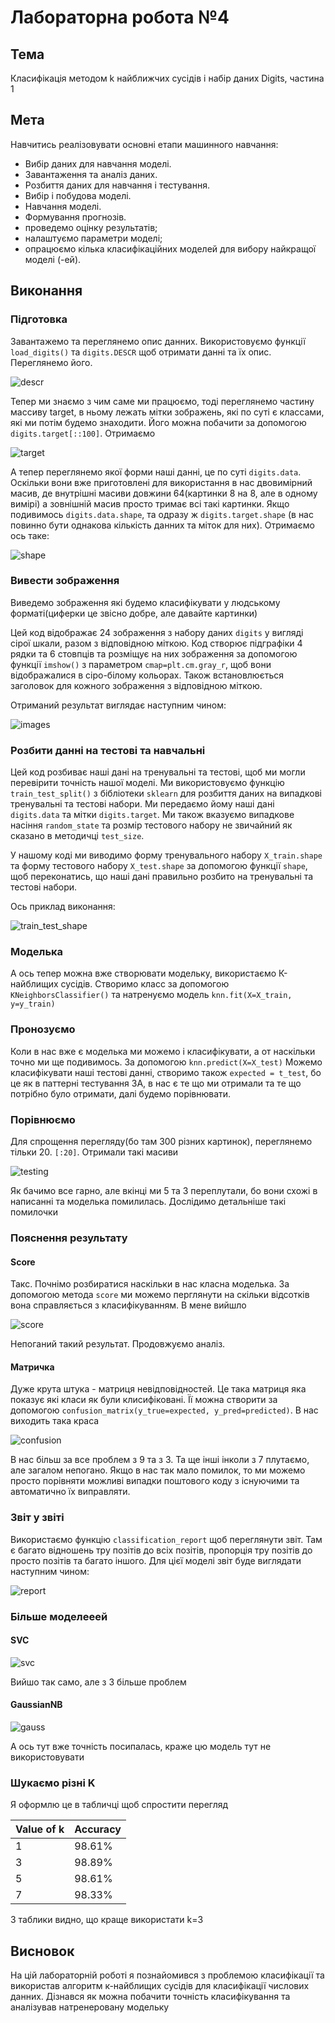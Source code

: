 # Лабораторна робота №4

## Тема

Класифікація методом k найближчих сусідів і набір даних Digits,
частина 1

## Мета

Навчитись реалізовувати основні етапи машинного навчання:

- Вибір даних для навчання моделі.
- Завантаження та аналіз даних.
- Розбиття даних для навчання і тестування.
- Вибір і побудова моделі.
- Навчання моделі.
- Формування прогнозів.
- проведемо оцінку результатів;
- налаштуємо параметри моделі;
- опрацюємо кілька класифікаційних моделей для вибору найкращої моделі (-ей).

## Виконання

### Підготовка

Завантажемо та переглянемо опис данних. Використовуємо функції `load_digits()` та `digits.DESCR` щоб отримати данні та їх опис. Переглянемо його.

![descr](assets/descr.png)

Тепер ми знаємо з чим саме ми працюємо, тоді переглянемо частину массиву target, в ньому лежать мітки зображень, які по суті є классами, які ми потім будемо знаходити. Його можна побачити за допомогою `digits.target[::100]`. Отримаємо

![target](assets/target.png)

А тепер переглянемо якої форми наші данні, це по суті `digits.data`. Оскільки вони вже приготовлені для використання в нас двовимірний масив, де внутрішні масиви довжини 64(картинки 8 на 8, але в одному вимірі) а зовнішній масив просто тримає всі такі картинки. Якщо подивимось `digits.data.shape`, та одразу ж `digits.target.shape` (в нас повинно бути однакова кількість данних та міток для них). Отримаємо ось таке:

![shape](assets/shape.png)

### Вивести зображення

Виведемо зображення які будемо класифікувати у людському форматі(циферки це звісно добре, але давайте картинки)

Цей код відображає 24 зображення з набору даних `digits` у вигляді сірої шкали, разом з відповідною міткою. Код створює підграфіки 4 рядки та 6 стовпців та розміщує на них зображення за допомогою функції `imshow()` з параметром `cmap=plt.cm.gray_r`, щоб вони відображалися в сіро-білому кольорах. Також встановлюється заголовок для кожного зображення з відповідною міткою.

Отриманий результат виглядає наступним чином:

![images](assets/images.png)

### Розбити данні на тестові та навчальні

Цей код розбиває наші дані на тренувальні та тестові, щоб ми могли перевірити точність нашої моделі. Ми використовуємо функцію `train_test_split()` з бібліотеки `sklearn` для розбиття даних на випадкові тренувальні та тестові набори. Ми передаємо йому наші дані `digits.data` та мітки `digits.target`. Ми також вказуємо випадкове насіння `random_state` та розмір тестового набору не звичайний як сказано в методичці `test_size`.

У нашому коді ми виводимо форму тренувального набору `X_train.shape` та форму тестового набору `X_test.shape` за допомогою функції `shape`, щоб переконатись, що наші дані правильно розбито на тренувальні та тестові набори.

Ось приклад виконання:

![train_test_shape](assets/train_test_shape.png)

### Моделька

А ось тепер можна вже створювати модельку, використаємо К-найблищих сусідів. Створимо класс за допомогою `KNeighborsClassifier()` та натренуємо модель `knn.fit(X=X_train, y=y_train)`

### Пронозуємо

Коли в нас вже є моделька ми можемо і класифікувати, а от наскільки точно ми ще подивимось. За допомогою `knn.predict(X=X_test)` Можемо класифікувати наші тестові данні, створимо також `expected = t_test`, бо це як в паттерні тестування 3А, в нас є те що ми отримали та те що потрібно було отримати, далі будемо порівнювати.

### Порівнюємо

Для спрощення перегляду(бо там 300 різних картинок), переглянемо тільки 20. `[:20]`. Отримали такі масиви

![testing](assets/testing.png)

Як бачимо все гарно, але вкінці ми 5 та 3 переплутали, бо вони схожі в написанні та моделька помилилась. Дослідимо детальніше такі помилочки

### Пояснення результату

#### Score

Такс. Почнімо розбиратися наскільки в нас класна моделька. За допомогою метода `score` ми можемо перглянути на скільки відсотків вона справляється з класифікуванням. В мене вийшло

![score](assets/score.png)

Непоганий такий результат. Продовжуємо аналіз.

#### Матричка

Дуже крута штука - матриця невідповідностей. Це така матриця яка показує які класи як були клисифіковані. Її можна створити за допомогою `confusion_matrix(y_true=expected, y_pred=predicted)`. В нас виходить така краса

![confusion](assets/confusion.png)

В нас більш за все проблем з 9 та з 3. Та ще інші інколи з 7 плутаємо, але загалом непогано. Якщо в нас так мало помилок, то ми можемо просто порівняти можливі випадки поштового коду з існуючими та автоматично їх виправляти.

### Звіт у звіті

Використаємо функцію `classification_report` щоб переглянути звіт. Там є багато відношень тру позітів до всіх позітів, пропорція тру позітів до просто позітів та багато іншого. Для цієї моделі звіт буде виглядати наступним чином:

![report](assets/report.png)

### Більше моделееей

#### SVC

![svc](assets/svc.png)

Вийшо так само, але з 3 більше проблем

#### GaussianNB

![gauss](assets/gauss.png)

А ось тут вже точність посипалась, краже цю модель тут не використовувати

### Шукаємо різні K

Я оформлю це в табличці щоб спростити перегляд

| Value of k | Accuracy    |
|------------|-------------|
| 1          | 98.61%      |
| 3          | 98.89%      |
| 5          | 98.61%      |
| 7          | 98.33%      |

З таблики видно, що краще використати k=3

## Висновок

На цій лабораторній роботі я познайомився з проблемою класифікації та використав алгоритм к-найблищих сусідів для класифікації числових данних. Дізнався як можна побачити точність класифікування та аналізував натренеровану модельку